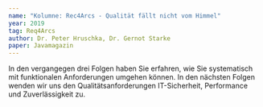 ```yaml
---
name: "Kolumne: Rec4Arcs - Qualität fällt nicht vom Himmel"
year: 2019
tag: Req4Arcs
author: Dr. Peter Hruschka, Dr. Gernot Starke
paper: Javamagazin
---
```

In den vergangegen drei Folgen haben Sie erfahren, wie Sie systematisch mit
funktionalen Anforderungen umgehen können. In den nächsten Folgen wenden wir uns den Qualitätsanforderungen IT-Sicherheit,
Performance und Zuverlässigkeit zu.